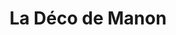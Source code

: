 ---
title: "La Déco de Manon"
url: /chatellerault/la-deco-de-manon-rue-charles-nungesser-et-francois-coli/
shop: Raumausstattung
---
